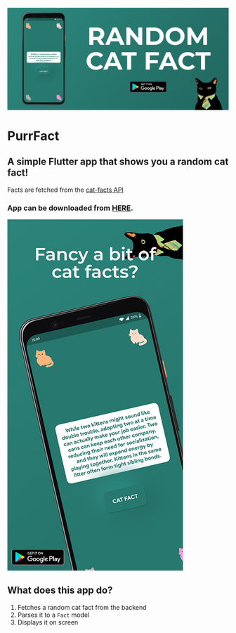 ![Header](https://raw.githubusercontent.com/jokilic/purrfact/master/screenshots/header-wide.png)

# PurrFact

## A simple Flutter app that shows you a random cat fact!

Facts are fetched from the [cat-facts API](https://github.com/alexwohlbruck/cat-facts)

### App can be downloaded from [HERE](https://play.google.com/store/apps/details?id=com.josipkilic.randomcatfact).

![Teaser](https://raw.githubusercontent.com/jokilic/purrfact/master/screenshots/teaser.png)

## What does this app do?

1. Fetches a random cat fact from the backend
2. Parses it to a `Fact` model
5. Displays it on screen
